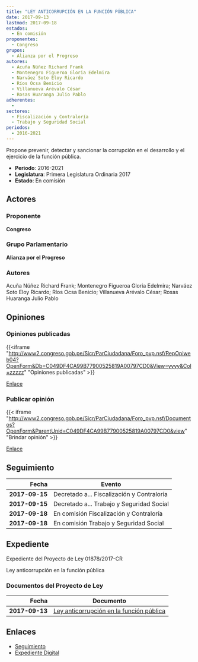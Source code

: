 ```yaml
---
title: "LEY ANTICORRUPCIÓN EN LA FUNCIÓN PÚBLICA"
date: 2017-09-13
lastmod: 2017-09-18
estados: 
  - En comisión
proponentes: 
  - Congreso
grupos: 
  - Alianza por el Progreso
autores: 
  - Acuña Núñez Richard Frank
  - Montenegro Figueroa Gloria Edelmira
  - Narváez Soto Eloy Ricardo
  - Ríos Ocsa Benicio
  - Villanueva Arévalo César
  - Rosas Huaranga Julio Pablo
adherentes: 
  - 
sectores: 
  - Fiscalización y Contraloría
  - Trabajo y Seguridad Social
periodos: 
  - 2016-2021
---
```


Propone prevenir, detectar y sancionar la corrupción en el desarrollo y el ejercicio de la función pública.

- **Periodo**: 2016-2021
- **Legislatura**: Primera Legislatura Ordinaria 2017
- **Estado**: En comisión

## Actores

### Proponente

**Congreso**

### Grupo Parlamentario

**Alianza por el Progreso**

### Autores

Acuña Núñez Richard Frank; Montenegro Figueroa Gloria Edelmira; Narváez Soto Eloy Ricardo; Ríos Ocsa Benicio; Villanueva Arévalo César; Rosas Huaranga Julio Pablo


## Opiniones

### Opiniones publicadas

{{<iframe "http://www2.congreso.gob.pe/Sicr/ParCiudadana/Foro_pvp.nsf/RepOpiweb04?OpenForm&Db=C049DF4CA99B77900525819A00797CD0&View=yyyy&Col=zzzzz" "Opiniones publicadas" >}}

[Enlace](http://www2.congreso.gob.pe/Sicr/ParCiudadana/Foro_pvp.nsf/RepOpiweb04?OpenForm&Db=C049DF4CA99B77900525819A00797CD0&View=yyyy&Col=zzzzz)
### Publicar opinión

{{< iframe "http://www2.congreso.gob.pe/Sicr/ParCiudadana/Foro_pvp.nsf/Documentos?OpenForm&ParentUnid=C049DF4CA99B77900525819A00797CD0&view" "Brindar opinión" >}}

[Enlace](http://www2.congreso.gob.pe/Sicr/ParCiudadana/Foro_pvp.nsf/Documentos?OpenForm&ParentUnid=C049DF4CA99B77900525819A00797CD0&view)

## Seguimiento

| Fecha | Evento |
|------:|--------|
| **2017-09-15** | Decretado a... Fiscalización y Contraloría|
| **2017-09-15** | Decretado a... Trabajo y Seguridad Social|
| **2017-09-18** | En comisión Fiscalización y Contraloría|
| **2017-09-18** | En comisión Trabajo y Seguridad Social|


## Expediente

Expediente del Proyecto de Ley 01878/2017-CR

Ley anticorrupción en la función pública


### Documentos del Proyecto de Ley

| Fecha | Documento |
|------:|--------|
| **2017-09-13** | [Ley anticorrupción en la función pública](http://www.leyes.congreso.gob.pe/Documentos/2016_2021/Proyectos_de_Ley_y_de_Resoluciones_Legislativas/PL0187820170913.pdf) |

## Enlaces 

- [Seguimiento](http://www2.congreso.gob.pe/Sicr/TraDocEstProc/CLProLey2016.nsf/f7fff46988ca05b1052578e100829cc7/2df2e26d7dc058520525819a00762433?OpenDocument)
- [Expediente Digital](http://www2.congreso.gob.pe/Sicr/TraDocEstProc/CLProLey2016.nsf/f7fff46988ca05b1052578e100829cc7/2df2e26d7dc058520525819a00762433?OpenDocument&Click=05257FB7005EB655.eb71d0cf91d8294e05256cdf006b5706/$Body/0.1C6C)
